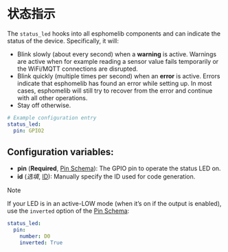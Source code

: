 # 状态指示



The `status_led` hooks into all esphomelib components and can indicate the status of the device. Specifically, it will:

- Blink slowly (about every second) when a **warning** is active. Warnings are active when for example reading a sensor value fails temporarily or the WiFi/MQTT connections are disrupted.
- Blink quickly (multiple times per second) when an **error** is active. Errors indicate that esphomelib has found an error while setting up. In most cases, esphomelib will still try to recover from the error and continue with all other operations.
- Stay off otherwise.

```yaml
# Example configuration entry
status_led:
  pin: GPIO2
```

## Configuration variables:

- **pin** (**Required**, [Pin Schema](https://esphomelib.com/esphomeyaml/guides/configuration-types.html#config-pin-schema)): The GPIO pin to operate the status LED on.
- **id** (*选填*, [ID](https://esphomelib.com/esphomeyaml/guides/configuration-types.html#config-id)): Manually specify the ID used for code generation.

Note

If your LED is in an active-LOW mode (when it’s on if the output is enabled), use the `inverted` option of the [Pin Schema](https://esphomelib.com/esphomeyaml/guides/configuration-types.html#config-pin-schema):

```yaml
status_led:
  pin:
    number: D0
    inverted: True
```
